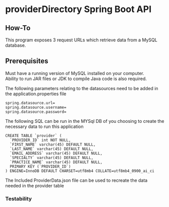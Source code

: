 # providerDirectory Spring Boot API 



## How-To

This program exposes 3 request URLs which retrieve data from a MySQL database.   

## Prerequisites
Must have a running version of MySQL installed on your computer. <br>
Ability to run JAR files or JDK to compile Java code is also required. 

The following parameters relating to the datasources need to be added in the application.properties file
~~~
spring.datasource.url=
spring.datasource.username=
spring.datasource.password=
~~~

The following SQL can be run in the MYSql DB of you choosing to create the necessary data to run this application
~~~
CREATE TABLE `provider` (
  `PROVIDER_ID` int NOT NULL,
  `FIRST_NAME` varchar(45) DEFAULT NULL,
  `LAST_NAME` varchar(45) DEFAULT NULL,
  `EMAIL_ADDRESS` varchar(45) DEFAULT NULL,
  `SPECIALTY` varchar(45) DEFAULT NULL,
  `PRACTICE_NAME` varchar(45) DEFAULT NULL,
  PRIMARY KEY (`PROVIDER_ID`)
) ENGINE=InnoDB DEFAULT CHARSET=utf8mb4 COLLATE=utf8mb4_0900_ai_ci
~~~

The Included ProviderData.json file can be used to recreate the data needed in the provider table

### Testability

